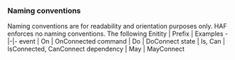 ### Naming conventions

Naming conventions are for readability and orientation purposes only. HAF enforces no naming conventions. The following 
Enitity | Prefix | Examples
-|-|-
event | On | OnConnected
command | Do | DoConnect
state | Is, Can | IsConnected, CanConnect
dependency | May | MayConnect
